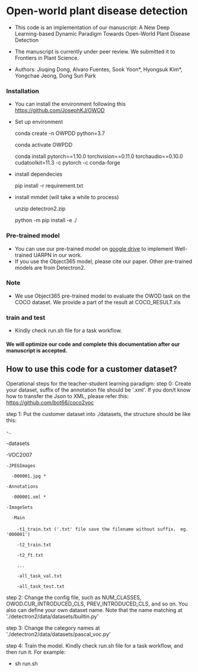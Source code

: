 # Open-world plant disease detection

* This code is an implementation of our manuscript: A New Deep Learning-based Dynamic Paradigm Towards Open-World Plant Disease Detection

* The manuscript is currently under peer review. We submitted it to Frontiers in Plant Science.
* Authors: Jiuqing Dong, Alvaro Fuentes, Sook Yoon*, Hyongsuk Kim*, Yongchae Jeong, Dong Sun Park



### Installation
* You can install the environment following this https://github.com/JosephKJ/OWOD
  
* Set up environment

    conda create -n OWPDD python=3.7

    conda activate OWPDD

    conda install pytorch==1.10.0 torchvision==0.11.0 torchaudio==0.10.0 cudatoolkit=11.3 -c pytorch -c conda-forge

* install dependecies

    pip install -r requirement.txt

* install mmdet (will take a while to process)

    unzip detectron2.zip

    python -m pip install -e ./

### Pre-trained model
* You can use our pre-trained model on [google drive](https://drive.google.com/drive/folders/1ru5TrhXtRzFcAgo9E2FSx8rRDTyxE5HZ?usp=sharing) to implement Well-trained UARPN in our work.
* If you use the Object365 model, please cite our paper. Other pre-trained models are from Detectron2.

### Note 
* We use Object365 pre-trained model to evaluate the OWOD task on the COCO dataset. We provide a part of the result at COCO_RESULT.xls
### train and test

* Kindly check run.sh file for a task workflow.

#### We will optimize our code and complete this documentation after our manuscript is accepted.



## How to use this code for a customer dataset?

Operational steps for the teacher-student learning paradigm:
step 0: Create your dataset, suffix of the annotation file should be '.xml'.
        If you don/t know how to transfer the Json to XML, please refer this: https://github.com/bot66/coco2voc
        
step 1: Put the customer dataset into ./datasets, the structure should be like this:

-..

-datasets

  -VOC2007
  
    -JPEGImages
    
      -000001.jpg *
    
    -Annotations
    
      -000001.xml *
    
    -ImageSets
    
      -Main
      
        -t1_train.txt ('.txt' file save the filename without suffix， eg. '000001')
        
        -t2_train.txt
        
        -t2_ft.txt
        
        ...
        
        -all_task_val.txt
        
        -all_task_test.txt
    
step 2: Change the config file, such as NUM_CLASSES, OWOD.CUR_INTRODUCED_CLS, PREV_INTRODUCED_CLS, and so on. You also can define your own dataset name. Note that the name matching at './detectron2/data/datasets/builtin.py'

step 3: Change the category names at './detectron2/data/datasets/pascal_voc.py'

step 4: Train the model. Kindly check run.sh file for a task workflow, and then run it. For example: 
- sh run.sh




